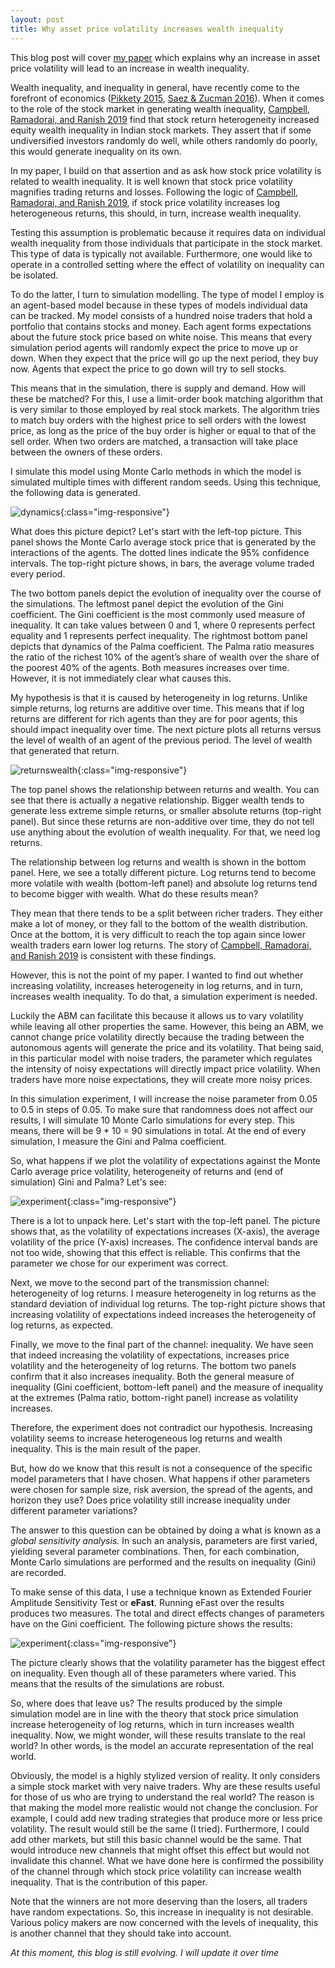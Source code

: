 ```yaml
---
layout: post
title: Why asset price volatility increases wealth inequality
---
```


This blog post will cover [my paper](https://papers.ssrn.com/sol3/papers.cfm?abstract_id=3452599) which explains why an increase in asset price volatility will lead to an increase in wealth inequality.

Wealth inequality, and inequality in general, have recently come to the forefront
of economics ([Pikkety 2015](https://www.aeaweb.org/articles?id=10.1257/aer.p20151060), [Saez & Zucman 2016](https://academic.oup.com/qje/article/131/2/519/2607097)). When it comes to the role of the stock market in generating wealth inequality, [Campbell, Ramadorai, and Ranish 2019](https://www.aeaweb.org/articles?id=10.1257/aeri.20180158) find that stock return heterogeneity increased equity wealth inequality in Indian stock markets. They assert that if some undiversified investors randomly do well, while others randomly do poorly, this would generate inequality on its own.

In my paper, I build on that assertion and as ask how stock price volatility is related to wealth inequality. It is well known that stock price volatility magnifies trading returns and losses. Following the logic of [Campbell, Ramadorai, and Ranish 2019](https://www.aeaweb.org/articles?id=10.1257/aeri.20180158), if stock price volatility increases log heterogeneous returns, this should, in turn, increase wealth inequality.

Testing this assumption is problematic because it requires data on individual wealth inequality from those individuals that participate in the stock market. This type of data is typically not available. Furthermore, one would like to operate in a controlled setting where the effect of volatility on inequality can be isolated.

To do the latter, I turn to simulation modelling. The type of model I employ is an agent-based model because in these types of models individual data can be tracked. My model consists of a hundred noise traders that hold a portfolio that contains stocks and money. Each agent forms expectations about the future stock price based on white noise. This means that every simulation period agents will randomly expect the price to move up or down. When they expect that the price will go up the next period, they buy now. Agents that expect the price to go down will try to sell stocks.

This means that in the simulation, there is supply and demand. How will these be matched? For this, I use a limit-order book matching algorithm that is very similar to those employed by real stock markets. The algorithm tries to match buy orders with the highest price to sell orders with the lowest price, as long as the price of the buy order is higher or equal to that of the sell order. When two orders are matched, a transaction will take place between the owners of these orders.

I simulate this model using Monte Carlo methods in which the model is simulated multiple times with different random seeds. Using this technique, the following data is generated.

![dynamics](/images/model_dynamics.png){:class="img-responsive"}

What does this picture depict? Let's start with the left-top picture. This panel shows the Monte Carlo average stock price that is generated by the interactions of the agents. The dotted lines indicate the 95% confidence intervals. The top-right picture shows, in bars, the average volume traded every period.

The two bottom panels depict the evolution of inequality over the course of the simulations. The leftmost panel depict the evolution of the Gini coefficient. The Gini coefficient is the most commonly used measure of inequality. It can take values between 0 and 1, where 0 represents perfect equality and 1 represents perfect inequality. The rightmost bottom panel depicts that dynamics of the Palma coefficient. The Palma ratio measures the ratio of the richest 10% of the agent’s share of wealth over the share of the poorest 40% of the agents. Both measures increases over time. However, it is not immediately clear what causes this.

My hypothesis is that it is caused by heterogeneity in log returns. Unlike simple returns, log returns are additive over time. This means that if log returns are different for rich agents than they are for poor agents, this should impact inequality over time. The next picture plots all returns versus the level of wealth of an agent of the previous period. The level of wealth that generated that return.  

![returnswealth](/images/return_wealth_correlation.png){:class="img-responsive"}

The top panel shows the relationship between returns and wealth. You can see that there is actually a negative relationship. Bigger wealth tends to generate less extreme simple returns, or smaller absolute returns (top-right panel). But since these returns are non-additive over time, they do not tell use anything about the evolution of wealth inequality. For that, we need log returns.

The relationship between log returns and wealth is shown in the bottom panel. Here, we see a totally different picture. Log returns tend to become more volatile with wealth (bottom-left panel) and absolute log returns tend to become bigger with wealth. What do these results mean?

They mean that there tends to be a split between richer traders. They either make a lot of money, or they fall to the bottom of the wealth distribution. Once at the bottom, it is very difficult to reach the top again since lower wealth traders earn lower log returns. The story of [Campbell, Ramadorai, and Ranish 2019](https://www.aeaweb.org/articles?id=10.1257/aeri.20180158) is consistent with these findings.

However, this is not the point of my paper. I wanted to find out whether increasing volatility, increases heterogeneity in log returns, and in turn, increases wealth inequality. To do that, a simulation experiment is needed.

Luckily the ABM can facilitate this because it allows us to vary volatility while leaving all other properties the same. However, this being an ABM, we cannot change price volatility directly because the trading between the autonomous agents will generate the price and its volatility. That being said, in this particular model with noise traders, the parameter which regulates the intensity of noisy expectations will directly impact price volatility. When traders have more noise expectations, they will create more noisy prices.

In this simulation experiment, I will increase the noise parameter from 0.05 to 0.5 in steps of 0.05. To make sure that randomness does not affect our results, I will simulate 10 Monte Carlo simulations for every step. This means, there will be 9 * 10 = 90 simulations in total. At the end of every simulation, I measure the Gini and Palma coefficient.

So, what happens if we plot the volatility of expectations against the Monte Carlo average price volatility, heterogeneity of returns and (end of simulation) Gini and Palma? Let's see:

![experiment](/images/experiment.png){:class="img-responsive"}

There is a lot to unpack here. Let's start with the top-left panel. The picture shows that, as the volatility of expectations increases (X-axis), the average volatility of the price (Y-axis) increases. The confidence interval bands are not too wide, showing that this effect is reliable. This confirms that the parameter we chose for our experiment was correct.

Next, we move to the second part of the transmission channel: heterogeneity of log returns. I measure heterogeneity in log returns as the standard deviation of individual log returns. The top-right picture shows that increasing volatility of expectations indeed increases the heterogeneity of log returns, as expected.

Finally, we move to the final part of the channel: inequality. We have seen that indeed increasing the volatility of expectations, increases price volatility and the heterogeneity of log returns. The bottom two panels confirm that it also increases inequality. Both the general measure of inequality (Gini coefficient, bottom-left panel) and the measure of inequality at the extremes (Palma ratio, bottom-right panel) increase as volatility increases.

Therefore, the experiment does not contradict our hypothesis. Increasing volatility seems to increase heterogeneous log returns and wealth inequality. This is the main result of the paper.  

But, how do we know that this result is not a consequence of the specific model parameters that I have chosen. What happens if other parameters were chosen for sample size, risk aversion, the spread of the agents, and horizon they use? Does price volatility still increase inequality under different parameter variations?

The answer to this question can be obtained by doing a what is known as a *global sensitivity analysis.* In such an analysis, parameters are first varied, yielding several parameter combinations. Then, for each combination, Monte Carlo simulations are performed and the results on inequality (Gini) are recorded.

To make sense of this data, I use a technique known as Extended Fourier Amplitude Sensitivity Test or **eFast**. Running eFast over the results produces two measures. The total and direct effects changes of parameters have on the Gini coefficient. The following picture shows the results:

![experiment](/images/robustness.png){:class="img-responsive"}

The picture clearly shows that the volatility parameter has the biggest effect on inequality. Even though all of these parameters where varied. This means that the results of the simulations are robust.

So, where does that leave us? The results produced by the simple simulation model are in line with the theory that stock price simulation increase heterogeneity of log returns, which in turn increases wealth inequality. Now, we might wonder, will these results translate to the real world? In other words, is the model an accurate representation of the real world.

Obviously, the model is a highly stylized version of reality. It only considers a simple stock market with very naive traders. Why are these results useful for those of us who are trying to understand the real world? The reason is that making the model more realistic would not change the conclusion. For example, I could add new trading strategies that produce more or less price volatility. The result would still be the same (I tried). Furthermore, I could add other markets, but still this basic channel would be the same. That would introduce new channels that might offset this effect but would not invalidate this channel. What we have done here is confirmed the possibility of the channel through which stock price volatility can increase wealth inequality. That is the contribution of this paper.

Note that the winners are not more deserving than the losers, all traders have random expectations. So, this increase in inequality is not desirable. Various policy makers are now concerned with the levels of inequality, this is another channel that they should take into account.

*At this moment, this blog is still evolving. I will update it over time*
